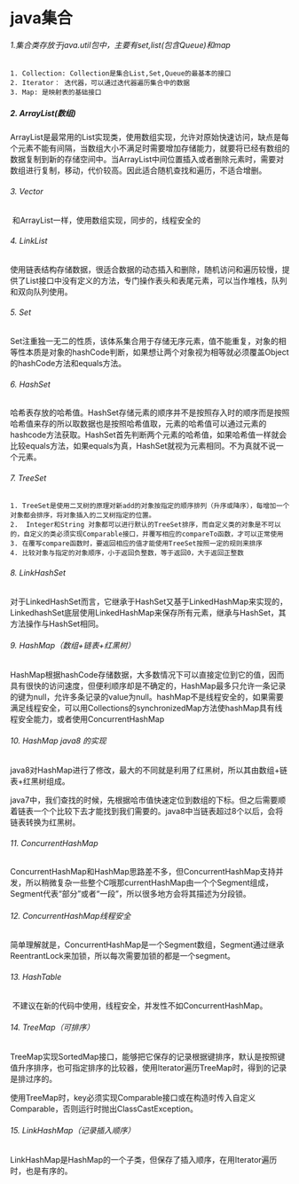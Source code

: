 # java集合

###### 1.集合类存放于java.util包中，主要有set,list(包含Queue)和map

	1. Collection: Collection是集合List,Set,Queue的最基本的接口
 	2. Iterator： 迭代器，可以通过迭代器遍历集合中的数据
 	3. Map: 是映射表的基础接口

##### 2. ArrayList(数组)

​	ArrayList是最常用的List实现类，使用数组实现，允许对原始快速访问，缺点是每个元素不能有间隔，当数组大小不满足时需要增加存储能力，就要将已经有数组的数据复制到新的存储空间中。当ArrayList中间位置插入或者删除元素时，需要对数组进行复制，移动，代价较高。因此适合随机查找和遍历，不适合增删。

###### 3. Vector

​	和ArrayList一样，使用数组实现，同步的，线程安全的

###### 4. LinkList

​	使用链表结构存储数据，很适合数据的动态插入和删除，随机访问和遍历较慢，提供了List接口中没有定义的方法，专门操作表头和表尾元素，可以当作堆栈，队列和双向队列使用。

###### 5. Set

​	Set注重独一无二的性质，该体系集合用于存储无序元素，值不能重复，对象的相等性本质是对象的hashCode判断，如果想让两个对象视为相等就必须覆盖Object的hashCode方法和equals方法。

###### 6. HashSet

​	哈希表存放的哈希值。HashSet存储元素的顺序并不是按照存入时的顺序而是按照哈希值来存的所以取数据也是按照哈希值取，元素的哈希值可以通过元素的hashcode方法获取。HashSet首先判断两个元素的哈希值，如果哈希值一样就会比较equals方法，如果equals为真，HashSet就视为元素相同。不为真就不说一个元素。

###### 7. TreeSet

	1. TreeSet是使用二叉树的原理对新add的对象按指定的顺序排列（升序或降序），每增加一个对象都会排序，将对象插入的二叉树指定的位置。
 	2.  Integer和String 对象都可以进行默认的TreeSet排序，而自定义类的对象是不可以的，自定义的类必须实现Comparable接口，并覆写相应的compareTo函数，才可以正常使用
 	3. 在覆写compare函数时，要返回相应的值才能使用TreeSet按照一定的规则来排序
 	4. 比较对象与指定的对象顺序，小于返回负整数，等于返回0，大于返回正整数

###### 8. LinkHashSet

​	对于LinkedHashSet而言，它继承于HashSet又基于LinkedHashMap来实现的，LinkedhashSet底层使用LinkedHashMap来保存所有元素，继承与HashSet，其方法操作与HashSet相同。

###### 9. HashMap（数组+链表+红黑树）

​	HashMap根据hashCode存储数据，大多数情况下可以直接定位到它的值，因而具有很快的访问速度，但便利顺序却是不确定的，HashMap最多只允许一条记录的键为null，允许多条记录的value为null。hashMap不是线程安全的，如果需要满足线程安全，可以用Collections的synchronizedMap方法使hashMap具有线程安全能力，或者使用ConcurrentHashMap

###### 10. HashMap  java8 的实现

​	java8对HashMap进行了修改，最大的不同就是利用了红黑树，所以其由数组+链表+红黑树组成。

​	java7中，我们查找的时候，先根据哈市值快速定位到数组的下标。但之后需要顺着链表一个个比较下去才能找到我们需要的。java8中当链表超过8个以后，会将链表转换为红黑树。

###### 11. ConcurrentHashMap

​	ConcurrentHashMap和HashMap思路差不多，但ConcurrentHashMap支持并发，所以稍微复杂一些整个C哦那currentHashMap由一个个Segment组成，Segment代表“部分”或者“一段”，所以很多地方会将其描述为分段锁。

###### 12. ConcurrentHashMap线程安全

​	简单理解就是，ConcurrentHashMap是一个Segment数组，Segment通过继承ReentrantLock来加锁，所以每次需要加锁的都是一个segment。

###### 13. HashTable

​	不建议在新的代码中使用，线程安全，并发性不如ConcurrentHashMap。

###### 14. TreeMap（可排序）

​	TreeMap实现SortedMap接口，能够把它保存的记录根据键排序，默认是按照键值升序排序，也可指定排序的比较器，使用Iterator遍历TreeMap时，得到的记录是排过序的。

​	使用TreeMap时，key必须实现Comparable接口或在构造时传入自定义Comparable，否则运行时抛出ClassCastException。

###### 15. LinkHashMap（记录插入顺序）

​	LinkHashMap是HashMap的一个子类，但保存了插入顺序，在用Iterator遍历时，也是有序的。